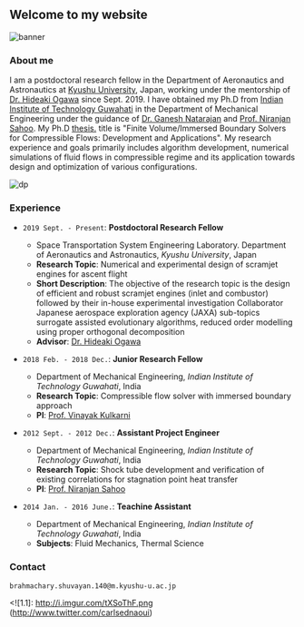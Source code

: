 ## Welcome to my website

![banner](https://user-images.githubusercontent.com/34644464/72253356-60919700-3627-11ea-9537-e5819c77f373.jpg)

### About me

I am a postdoctoral research fellow in the Department of Aeronautics and Astronautics at [Kyushu University](https://www.kyushu-u.ac.jp/en/), Japan, working under the mentorship of [Dr. Hideaki Ogawa](http://aero.kyushu-u.ac.jp/stsel/about.html) since Sept. 2019. I have obtained my Ph.D from [Indian Institute of Technology Guwahati](http://www.iitg.ac.in/) in the Department of Mechanical Engineering under the guidance of [Dr. Ganesh Natarajan](https://sites.google.com/site/ganucfd/) and [Prof. Niranjan Sahoo](https://iitg.irins.org/profile/128417). My Ph.D <a href="Thesis_short_version.pdf" target="_blank">thesis.</a> title is "Finite Volume/Immersed Boundary Solvers for Compressible Flows: Development and Applications". My research experience and goals primarily includes algorithm development, numerical simulations of fluid flows in compressible regime and its application towards design and optimization of various configurations.

![dp](https://user-images.githubusercontent.com/34644464/72252765-f9bfae00-3625-11ea-969e-6a32a1921e99.png)


### Experience

- `2019 Sept. - Present`: **Postdoctoral Research Fellow**
   - Space Transportation System Engineering Laboratory. Department of Aeronautics and Astronautics, _Kyushu University_, Japan
   - **Research Topic**: Numerical and experimental design of scramjet engines for ascent flight
   - **Short Description**: The objective of the research topic is the design of efficient and robust scramjet engines (inlet and
   combustor) followed by their in-house experimental investigation Collaborator Japanese aerospace exploration agency (JAXA) sub-topics
   surrogate assisted evolutionary algorithms, reduced order modelling using proper orthogonal decomposition
   - **Advisor**: [Dr. Hideaki Ogawa](http://aero.kyushu-u.ac.jp/stsel/about.html)
   
- `2018 Feb. - 2018 Dec.`: **Junior Research Fellow**
   - Department of Mechanical Engineering, _Indian Institute of Technology Guwahati_, India
   - **Research Topic**: Compressible flow solver with immersed boundary approach
   - **PI**: [Prof. Vinayak Kulkarni](https://sites.google.com/site/kulksaero/)

- `2012 Sept. - 2012 Dec.`: **Assistant Project Engineer**
   - Department of Mechanical Engineering, _Indian Institute of Technology Guwahati_, India
   - **Research Topic**: Shock tube development and verification of existing correlations for stagnation point heat transfer
   - **PI**: [Prof. Niranjan Sahoo](https://iitg.irins.org/profile/128417)

- `2014 Jan. - 2016 June.`: **Teachine Assistant**
   - Department of Mechanical Engineering, _Indian Institute of Technology Guwahati_, India
   - **Subjects**: Fluid Mechanics, Thermal Science


### Contact
`brahmachary.shuvayan.140@m.kyushu-u.ac.jp`

<!-- icons with padding -->

<![1.1]: http://i.imgur.com/tXSoThF.png (http://www.twitter.com/carlsednaoui)




